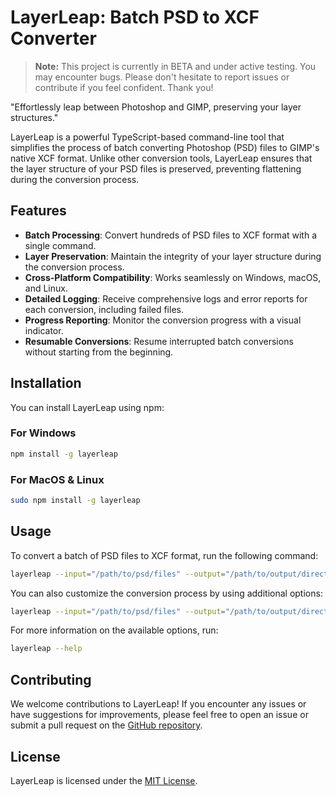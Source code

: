 # LayerLeap: Batch PSD to XCF Converter

> **Note:** This project is currently in BETA and under active testing. You may encounter bugs. Please don't hesitate to report issues or contribute if you feel confident. Thank you!

"Effortlessly leap between Photoshop and GIMP, preserving your layer structures."

LayerLeap is a powerful TypeScript-based command-line tool that simplifies the process of batch converting Photoshop (PSD) files to GIMP's native XCF format. Unlike other conversion tools, LayerLeap ensures that the layer structure of your PSD files is preserved, preventing flattening during the conversion process.

## Features

- **Batch Processing**: Convert hundreds of PSD files to XCF format with a single command.
- **Layer Preservation**: Maintain the integrity of your layer structure during the conversion process.
- **Cross-Platform Compatibility**: Works seamlessly on Windows, macOS, and Linux.
- **Detailed Logging**: Receive comprehensive logs and error reports for each conversion, including failed files.
- **Progress Reporting**: Monitor the conversion progress with a visual indicator.
- **Resumable Conversions**: Resume interrupted batch conversions without starting from the beginning.

## Installation

You can install LayerLeap using npm:

### For Windows

```bash
npm install -g layerleap
```

### For MacOS & Linux

```bash
sudo npm install -g layerleap
```

## Usage

To convert a batch of PSD files to XCF format, run the following command:

```bash
layerleap --input="/path/to/psd/files" --output="/path/to/output/directory"
```

You can also customize the conversion process by using additional options:

```bash
layerleap --input="/path/to/psd/files" --output="/path/to/output/directory" --concurrency=4 --preserveLayers=true
```

For more information on the available options, run:

```bash
layerleap --help
```

## Contributing

We welcome contributions to LayerLeap! If you encounter any issues or have suggestions for improvements, please feel free to open an issue or submit a pull request on the [GitHub repository](https://github.com/CodeNKoffee/layerleap).

## License

LayerLeap is licensed under the [MIT License](LICENSE).
